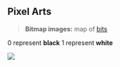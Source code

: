 ## Pixel Arts

> **Bitmap images:** map of [bits](binary.md) 

 0 represent **black**
 1 represent **white**

![](pixel_art.png)


